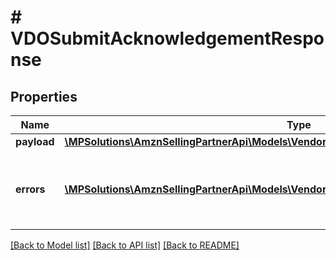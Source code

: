 # # VDOSubmitAcknowledgementResponse

## Properties

Name | Type | Description | Notes
------------ | ------------- | ------------- | -------------
**payload** | [**\MPSolutions\AmznSellingPartnerApi\Models\VendorDirectFulfillmentOrders\VDOTransactionId**](VDOTransactionId.md) |  | [optional]
**errors** | [**\MPSolutions\AmznSellingPartnerApi\Models\VendorDirectFulfillmentOrders\VDOError[]**](VDOError.md) | A list of error responses returned when a request is unsuccessful. | [optional]

[[Back to Model list]](../../README.md#models) [[Back to API list]](../../README.md#endpoints) [[Back to README]](../../README.md)
